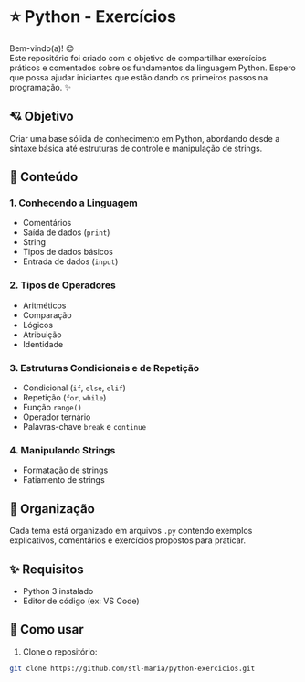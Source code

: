 # ⭐ Python - Exercícios

Bem-vindo(a)! 😊  
Este repositório foi criado com o objetivo de compartilhar exercícios práticos e comentados sobre os fundamentos da linguagem Python. Espero que possa ajudar iniciantes que estão dando os primeiros passos na programação. ✨

## 💘 Objetivo
Criar uma base sólida de conhecimento em Python, abordando desde a sintaxe básica até estruturas de controle e manipulação de strings.

## 💌 Conteúdo

### 1. Conhecendo a Linguagem
- Comentários
- Saída de dados (`print`)
- String
- Tipos de dados básicos
- Entrada de dados (`input`)

### 2. Tipos de Operadores
- Aritméticos
- Comparação
- Lógicos
- Atribuição
- Identidade

### 3. Estruturas Condicionais e de Repetição
- Condicional (`if`, `else`, `elif`)
- Repetição (`for`, `while`)
- Função `range()`
- Operador ternário
- Palavras-chave `break` e `continue`

### 4. Manipulando Strings
- Formatação de strings
- Fatiamento de strings

## 🌻 Organização

Cada tema está organizado em arquivos `.py` contendo exemplos explicativos, comentários e exercícios propostos para praticar.

## ✨ Requisitos
- Python 3 instalado
- Editor de código (ex: VS Code)

## 💜 Como usar
1. Clone o repositório:
```bash
git clone https://github.com/stl-maria/python-exercicios.git